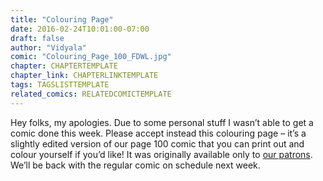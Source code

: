 ```yaml
---
title: "Colouring Page"
date: 2016-02-24T10:01:00-07:00
draft: false
author: "Vidyala"
comic: "Colouring_Page_100_FDWL.jpg"
chapter: CHAPTERTEMPLATE
chapter_link: CHAPTERLINKTEMPLATE
tags: TAGSLISTTEMPLATE
related_comics: RELATEDCOMICTEMPLATE
---
```


Hey folks, my apologies. Due to some personal stuff I wasn’t able to get a comic done this week. Please accept instead this colouring page – it’s a slightly edited version of our page 100 comic that you can print out and colour yourself if you’d like! It was originally available only to [our patrons](https://www.patreon.com/fromdraenor). We’ll be back with the regular comic on schedule next week.

